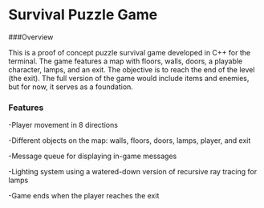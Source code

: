 # Survival Puzzle Game

###Overview

This is a proof of concept puzzle survival game developed in C++ for the terminal. The game features a map with floors, walls, doors, a playable character, lamps, and an exit. The objective is to reach the end of the level (the exit). The full version of the game would include items and enemies, but for now, it serves as a foundation.

### Features

-Player movement in 8 directions

-Different objects on the map: walls, floors, doors, lamps, player, and exit

-Message queue for displaying in-game messages

-Lighting system using a watered-down version of recursive ray tracing for lamps

-Game ends when the player reaches the exit



